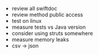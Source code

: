 - review all swiftdoc
- review method public access
- test on linux
- measure tests vs Java version
- consider using struts somewhere
- measure memory leaks
- csv -> json
